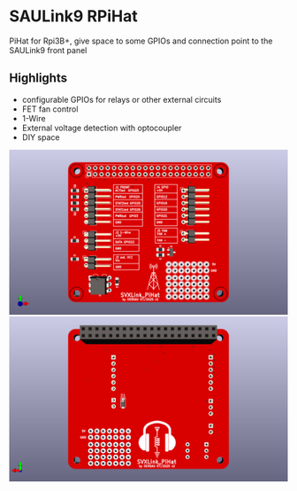 # SAULink9 RPiHat

PiHat for Rpi3B+, give space to some GPIOs and connection point to the SAULink9 front panel

## Highlights
  * configurable GPIOs for relays or other external circuits
  * FET fan control
  * 1-Wire 
  * External voltage detection with optocoupler
  * DIY space

![PCB](SVXLink_PiHat_v2.png)
![PCB](SVXLink_PiHat_v2_back.png)
